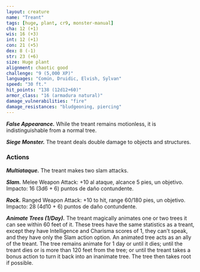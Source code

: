 ```yaml
---
layout: creature
name: "Treant"
tags: [huge, plant, cr9, monster-manual]
cha: 12 (+1)
wis: 16 (+3)
int: 12 (+1)
con: 21 (+5)
dex: 8 (-1)
str: 23 (+6)
size: Huge plant
alignment: chaotic good
challenge: "9 (5,000 XP)"
languages: "Común, Druidic, Elvish, Sylvan"
speed: "30 ft."
hit_points: "138 (12d12+60)"
armor_class: "16 (armadura natural)"
damage_vulnerabilities: "fire"
damage_resistances: "bludgeoning, piercing"
---
```


***False Appearance.*** While the treant remains motionless, it is indistinguishable from a normal tree.

***Siege Monster.*** The treant deals double damage to objects and structures.

### Actions

***Multiataque.*** The treant makes two slam attacks.

***Slam.*** Melee Weapon Attack: +10 al ataque, alcance 5 pies, un objetivo. Impacto: 16 (3d6 + 6) puntos de daño contundente.

***Rock.*** Ranged Weapon Attack: +10 to hit, range 60/180 pies, un objetivo. Impacto: 28 (4d10 + 6) puntos de daño contundente.

***Animate Trees (1/Day).*** The treant magically animates one or two trees it can see within 60 feet of it. These trees have the same statistics as a treant, except they have Intelligence and Charisma scores of 1, they can't speak, and they have only the Slam action option. An animated tree acts as an ally of the treant. The tree remains animate for 1 day or until it dies; until the treant dies or is more than 120 feet from the tree; or until the treant takes a bonus action to turn it back into an inanimate tree. The tree then takes root if possible.